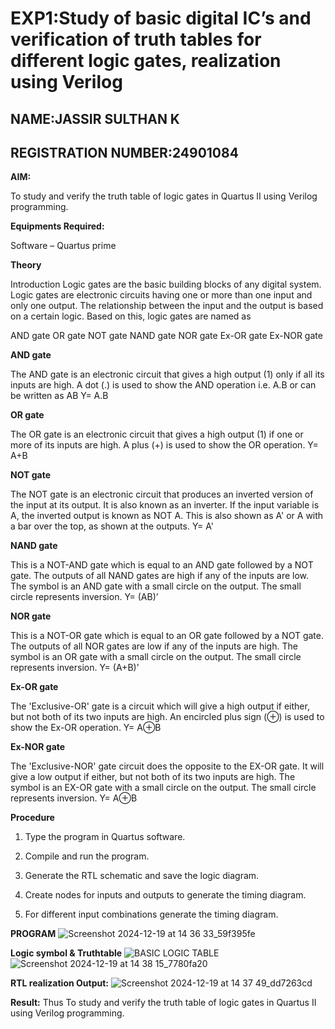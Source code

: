 # EXP1:Study of basic digital IC’s and verification of truth tables for different logic gates, realization using Verilog
## NAME:JASSIR SULTHAN K
## REGISTRATION NUMBER:24901084


**AIM:** 

To study and verify the truth table of logic gates in Quartus II using Verilog programming.

**Equipments Required:**

Software – Quartus prime 

**Theory**

Introduction Logic gates are the basic building blocks of any digital system. Logic gates are electronic circuits having one or more than one input and only one output. The relationship between the input and the output is based on a certain logic. Based on this, logic gates are named as

AND gate OR gate NOT gate NAND gate NOR gate Ex-OR gate Ex-NOR gate

**AND gate**

The AND gate is an electronic circuit that gives a high output (1) only if all its inputs are high. A dot (.) is used to show the AND operation i.e. A.B or can be written as AB
Y= A.B

**OR gate** 

The OR gate is an electronic circuit that gives a high output (1) if one or more of its inputs are high. A plus (+) is used to show the OR operation.
Y= A+B

**NOT gate**

The NOT gate is an electronic circuit that produces an inverted version of the input at its output. It is also known as an inverter. If the input variable is A, the inverted output is known as NOT A. This is also shown as A' or A with a bar over the top, as shown at the outputs.
Y= A'

**NAND gate**

This is a NOT-AND gate which is equal to an AND gate followed by a NOT gate. The outputs of all NAND gates are high if any of the inputs are low. The symbol is an AND gate with a small circle on the output. The small circle represents inversion.
Y= (AB)’

**NOR gate**

This is a NOT-OR gate which is equal to an OR gate followed by a NOT gate. The outputs of all NOR gates are low if any of the inputs are high. The symbol is an OR gate with a small circle on the output. The small circle represents inversion.
Y= (A+B)’

**Ex-OR gate**

The 'Exclusive-OR' gate is a circuit which will give a high output if either, but not both of its two inputs are high. An encircled plus sign (⊕) is used to show the Ex-OR operation.
Y= A⊕B

**Ex-NOR gate**

The 'Exclusive-NOR' gate circuit does the opposite to the EX-OR gate. It will give a low output if either, but not both of its two inputs are high. The symbol is an EX-OR gate with a small circle on the output. The small circle represents inversion.
Y= A⊕B

**Procedure** 

1.	Type the program in Quartus software.

2.	Compile and run the program.

3.	Generate the RTL schematic and save the logic diagram.

4.	Create nodes for inputs and outputs to generate the timing diagram.

5.	For different input combinations generate the timing diagram.


**PROGRAM**
![Screenshot 2024-12-19 at 14 36 33_59f395fe](https://github.com/user-attachments/assets/50b75806-e4c3-4e6e-b31d-83e33f0daf46)


 
 
**Logic symbol & Truthtable**
![BASIC LOGIC TABLE](https://github.com/user-attachments/assets/f33dc716-a534-4ab0-a482-bf5a8a8833e9)
![Screenshot 2024-12-19 at 14 38 15_7780fa20](https://github.com/user-attachments/assets/5209851e-fd75-472b-aaad-6a7902414c81)

**RTL realization Output:** 
![Screenshot 2024-12-19 at 14 37 49_dd7263cd](https://github.com/user-attachments/assets/c5ed216a-1a75-40d3-a4e7-7f080223140e)


**Result:**
Thus To study and verify the truth table of logic gates in Quartus II using Verilog programming.




